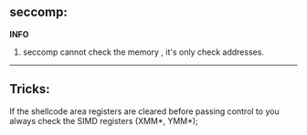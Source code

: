 ## seccomp:

**INFO**
1. seccomp cannot check the memory , it's only check addresses.

---

## Tricks:

If the shellcode area registers are cleared before passing control to you always check the SIMD registers (XMM\*, YMM\*);
